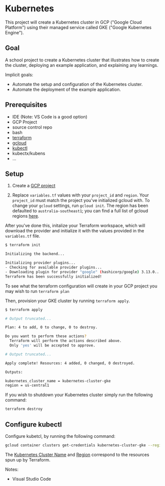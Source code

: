 # Kubernetes

This project will create a Kubernetes cluster in GCP ("Google Cloud Platform") using their managed service called GKE ("Google Kubernetes Engine").

## Goal

A school project to create a Kubernetes cluster that illustrates how to create the cluster, deploying an example application, and explaining any learnings.

Implicit goals:

- Automate the setup and configuration of the Kubernetes cluster.
- Automate the deployment of the example application.

## Prerequisites

- IDE (Note: VS Code is a good option)
- GCP Project
- source control repo
- bash
- [terraform](https://learn.hashicorp.com/tutorials/terraform/install-cli)
- [gcloud](https://cloud.google.com/sdk/docs/install)
- [kubectl](https://kubernetes.io/docs/tasks/tools/install-kubectl/)
- kubectx/kubens
- ...

## Setup

1. Create a [GCP project](https://console.cloud.google.com/)

2. Replace `variables.tf` values with your `project_id` and `region`. Your `project_id` must match the project you've initialized gcloud with. To change your `gcloud` settings, run `gcloud init`. The region has been defaulted to `australia-southeast1`; you can find a full list of gcloud regions [here](https://cloud.google.com/compute/docs/regions-zones).

After you've done this, initalize your Terraform workspace, which will download the provider and initialize it with the values provided in the `variables.tf` file.

```bash
$ terraform init

Initializing the backend...

Initializing provider plugins...
- Checking for available provider plugins...
- Downloading plugin for provider "google" (hashicorp/google) 3.13.0...
Terraform has been successfully initialized!
```

To see what the terraform configuration will create in your GCP project you may wish to run `terraform plan`

Then, provision your GKE cluster by running `terraform apply`.

```bash
$ terraform apply

# Output truncated...

Plan: 4 to add, 0 to change, 0 to destroy.

Do you want to perform these actions?
  Terraform will perform the actions described above.
  Only 'yes' will be accepted to approve.

# Output truncated...

Apply complete! Resources: 4 added, 0 changed, 0 destroyed.

Outputs:

kubernetes_cluster_name = kubernetes-cluster-gke
region = us-central1
```

If you wish to shutdown your Kubernetes cluster simply run the following command:

```bash
terraform destroy
```

## Configure kubectl

Configure kubetcl, by running the following command:

```bash
gcloud container clusters get-credentials kubernetes-cluster-gke --region us-central1
```

The [Kubernetes Cluster Name](variables.tf#L16) and [Region](variables.tf#L6) correspond to the resources spun up by Terraform.

Notes:

- Visual Studio Code
